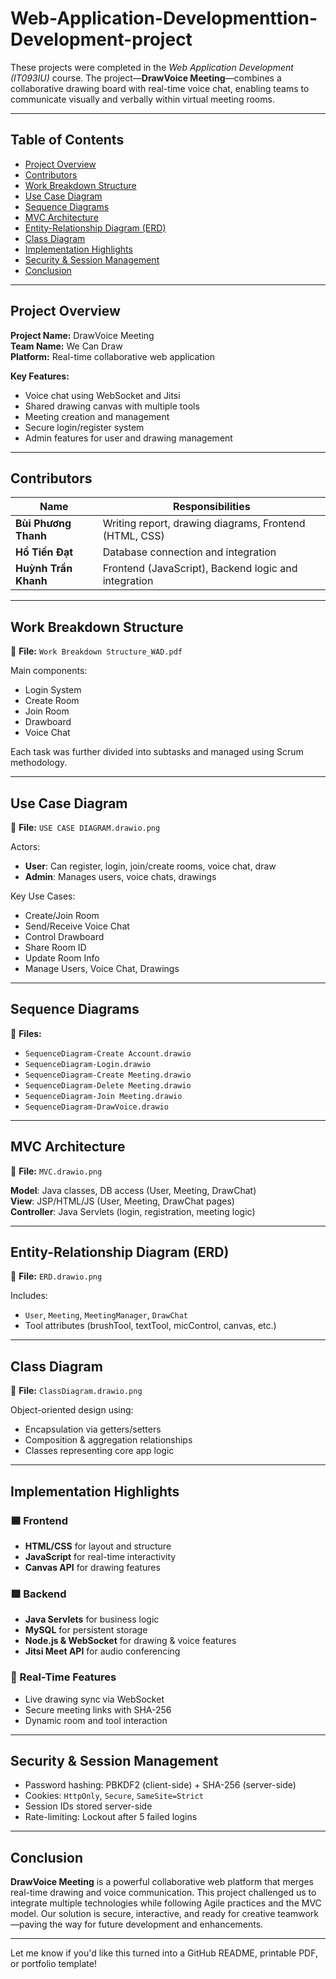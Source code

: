# Web-Application-Developmenttion-Development-project

These projects were completed in the *Web Application Development (IT093IU)* course. The project—**DrawVoice Meeting**—combines a collaborative drawing board with real-time voice chat, enabling teams to communicate visually and verbally within virtual meeting rooms.

---

## Table of Contents
- [Project Overview](#project-overview)  
- [Contributors](#contributors)
- [Work Breakdown Structure](#work-breakdown-structure)  
- [Use Case Diagram](#use-case-diagram)  
- [Sequence Diagrams](#sequence-diagrams)  
- [MVC Architecture](#mvc-architecture)  
- [Entity-Relationship Diagram (ERD)](#entity-relationship-diagram-erd)  
- [Class Diagram](#class-diagram)  
- [Implementation Highlights](#implementation-highlights)  
- [Security & Session Management](#security--session-management)  
- [Conclusion](#conclusion)

---

## Project Overview

**Project Name:** DrawVoice Meeting  
**Team Name:** We Can Draw  
**Platform:** Real-time collaborative web application  

**Key Features:**
- Voice chat using WebSocket and Jitsi  
- Shared drawing canvas with multiple tools  
- Meeting creation and management  
- Secure login/register system  
- Admin features for user and drawing management

---

## Contributors

| Name                | Responsibilities                                        |
|---------------------|----------------------------------------------------------|
| **Bùi Phương Thanh** | Writing report, drawing diagrams, Frontend (HTML, CSS) |
| **Hồ Tiến Đạt**      | Database connection and integration                    |
| **Huỳnh Trần Khanh** | Frontend (JavaScript), Backend logic and integration    |

---

## Work Breakdown Structure  
📎 **File:** `Work Breakdown Structure_WAD.pdf`  

Main components:
- Login System  
- Create Room  
- Join Room  
- Drawboard  
- Voice Chat  

Each task was further divided into subtasks and managed using Scrum methodology.

---

## Use Case Diagram  
📎 **File:** `USE CASE DIAGRAM.drawio.png`  

Actors:
- **User**: Can register, login, join/create rooms, voice chat, draw  
- **Admin**: Manages users, voice chats, drawings  

Key Use Cases:
- Create/Join Room  
- Send/Receive Voice Chat  
- Control Drawboard  
- Share Room ID  
- Update Room Info  
- Manage Users, Voice Chat, Drawings

---

## Sequence Diagrams  
📎 **Files:**  
- `SequenceDiagram-Create Account.drawio`  
- `SequenceDiagram-Login.drawio`  
- `SequenceDiagram-Create Meeting.drawio`  
- `SequenceDiagram-Delete Meeting.drawio`  
- `SequenceDiagram-Join Meeting.drawio`  
- `SequenceDiagram-DrawVoice.drawio`

---

## MVC Architecture  
📎 **File:** `MVC.drawio.png`  

**Model**: Java classes, DB access (User, Meeting, DrawChat)  
**View**: JSP/HTML/JS (User, Meeting, DrawChat pages)  
**Controller**: Java Servlets (login, registration, meeting logic)

---

## Entity-Relationship Diagram (ERD)  
📎 **File:** `ERD.drawio.png`  

Includes:
- `User`, `Meeting`, `MeetingManager`, `DrawChat`  
- Tool attributes (brushTool, textTool, micControl, canvas, etc.)

---

## Class Diagram  
📎 **File:** `ClassDiagram.drawio.png`  

Object-oriented design using:
- Encapsulation via getters/setters  
- Composition & aggregation relationships  
- Classes representing core app logic

---

## Implementation Highlights  

### 🟦 Frontend
- **HTML/CSS** for layout and structure  
- **JavaScript** for real-time interactivity  
- **Canvas API** for drawing features  

### 🟩 Backend
- **Java Servlets** for business logic  
- **MySQL** for persistent storage  
- **Node.js & WebSocket** for drawing & voice features  
- **Jitsi Meet API** for audio conferencing

### 🔁 Real-Time Features
- Live drawing sync via WebSocket  
- Secure meeting links with SHA-256  
- Dynamic room and tool interaction  

---

## Security & Session Management

- Password hashing: PBKDF2 (client-side) + SHA-256 (server-side)  
- Cookies: `HttpOnly`, `Secure`, `SameSite=Strict`  
- Session IDs stored server-side  
- Rate-limiting: Lockout after 5 failed logins

---

## Conclusion

**DrawVoice Meeting** is a powerful collaborative web platform that merges real-time drawing and voice communication. This project challenged us to integrate multiple technologies while following Agile practices and the MVC model. Our solution is secure, interactive, and ready for creative teamwork—paving the way for future development and enhancements.

---

Let me know if you'd like this turned into a GitHub README, printable PDF, or portfolio template!
